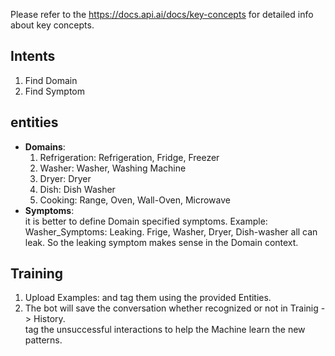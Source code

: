 Please refer to the https://docs.api.ai/docs/key-concepts for detailed info about key concepts.
## Intents
1. Find Domain
2. Find Symptom
## entities
* __Domains__:
  1. Refrigeration: Refrigeration, Fridge, Freezer  
  2. Washer: Washer, Washing Machine  
  3. Dryer: Dryer  
  4. Dish: Dish Washer  
  5. Cooking: Range, Oven, Wall-Oven, Microwave  
* __Symptoms__:   
it is better to define Domain specified symptoms.
Example: Washer_Symptoms: Leaking.
Frige, Washer, Dryer, Dish-washer all can leak.
So the leaking symptom makes sense in the Domain context.
## Training
1. Upload Examples: and tag them using the provided Entities.
2. The bot will save the conversation whether recognized or not in Trainig -> History.  
  tag the unsuccessful interactions to help the Machine learn the new patterns.
